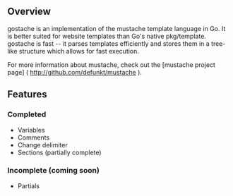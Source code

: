## Overview

gostache is an implementation of the mustache template language in Go. It is better suited for website templates than Go's native pkg/template. gostache is fast -- it parses templates efficiently and stores them in a tree-like structure which allows for fast execution. 

For more information about mustache, check out the [mustache project page] ( http://github.com/defunkt/mustache ).

## Features

### Completed

* Variables
* Comments
* Change delimiter
* Sections (partially complete)

### Incomplete (coming soon)

* Partials


